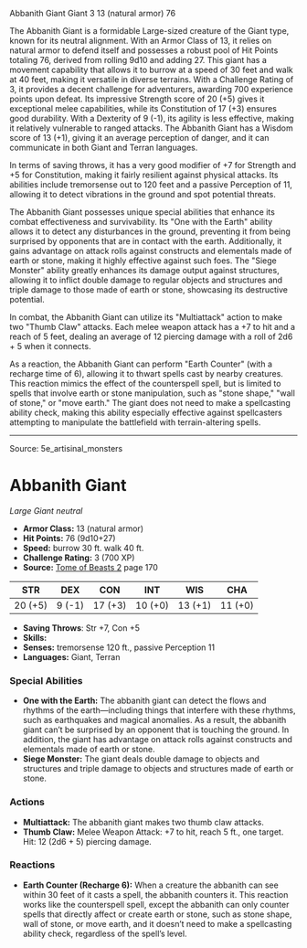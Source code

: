 <MonsterName/>Abbanith Giant</MonsterName>
<CreatureType/>Giant</CreatureType>
<CR/>3</CR>
<AC/>13 (natural armor)</AC>
<HP/>76</HP>
<summary>The Abbanith Giant is a formidable Large-sized creature of the Giant type, known for its neutral alignment. With an Armor Class of 13, it relies on natural armor to defend itself and possesses a robust pool of Hit Points totaling 76, derived from rolling 9d10 and adding 27. This giant has a movement capability that allows it to burrow at a speed of 30 feet and walk at 40 feet, making it versatile in diverse terrains. With a Challenge Rating of 3, it provides a decent challenge for adventurers, awarding 700 experience points upon defeat. Its impressive Strength score of 20 (+5) gives it exceptional melee capabilities, while its Constitution of 17 (+3) ensures good durability. With a Dexterity of 9 (-1), its agility is less effective, making it relatively vulnerable to ranged attacks. The Abbanith Giant has a Wisdom score of 13 (+1), giving it an average perception of danger, and it can communicate in both Giant and Terran languages.</summary>

<detail>

In terms of saving throws, it has a very good modifier of +7 for Strength and +5 for Constitution, making it fairly resilient against physical attacks. Its abilities include tremorsense out to 120 feet and a passive Perception of 11, allowing it to detect vibrations in the ground and spot potential threats. 

The Abbanith Giant possesses unique special abilities that enhance its combat effectiveness and survivability. Its "One with the Earth" ability allows it to detect any disturbances in the ground, preventing it from being surprised by opponents that are in contact with the earth. Additionally, it gains advantage on attack rolls against constructs and elementals made of earth or stone, making it highly effective against such foes. The "Siege Monster" ability greatly enhances its damage output against structures, allowing it to inflict double damage to regular objects and structures and triple damage to those made of earth or stone, showcasing its destructive potential.

In combat, the Abbanith Giant can utilize its "Multiattack" action to make two "Thumb Claw" attacks. Each melee weapon attack has a +7 to hit and a reach of 5 feet, dealing an average of 12 piercing damage with a roll of 2d6 + 5 when it connects.

As a reaction, the Abbanith Giant can perform "Earth Counter" (with a recharge time of 6), allowing it to thwart spells cast by nearby creatures. This reaction mimics the effect of the counterspell spell, but is limited to spells that involve earth or stone manipulation, such as "stone shape," "wall of stone," or "move earth." The giant does not need to make a spellcasting ability check, making this ability especially effective against spellcasters attempting to manipulate the battlefield with terrain-altering spells.</detail>



---

Source: 5e_artisinal_monsters

# Abbanith Giant

*Large* *Giant* *neutral*

- **Armor Class:** 13 (natural armor)
- **Hit Points:** 76 (9d10+27)
- **Speed:** burrow 30 ft. walk 40 ft.
- **Challenge Rating:** 3 (700 XP)
- **Source:** [Tome of Beasts 2](https://koboldpress.com/kpstore/product/tome-of-beasts-2-for-5th-edition) page 170

| STR | DEX | CON | INT | WIS | CHA |
| --- | --- | --- | --- | --- | --- |
| 20 (+5) | 9 (-1) | 17 (+3) | 10 (+0) | 13 (+1) | 11 (+0) |

- **Saving Throws**: Str +7, Con +5
- **Skills:** 
- **Senses:** tremorsense 120 ft., passive Perception 11
- **Languages:** Giant, Terran

### Special Abilities

- **One with the Earth:** The abbanith giant can detect the flows and rhythms of the earth—including things that interfere with these rhythms, such as earthquakes and magical anomalies. As a result, the abbanith giant can’t be surprised by an opponent that is touching the ground. In addition, the giant has advantage on attack rolls against constructs and elementals made of earth or stone.
- **Siege Monster:** The giant deals double damage to objects and structures and triple damage to objects and structures made of earth or stone.

### Actions

- **Multiattack:** The abbanith giant makes two thumb claw attacks.
- **Thumb Claw:** Melee Weapon Attack: +7 to hit, reach 5 ft., one target. Hit: 12 (2d6 + 5) piercing damage.

### Reactions

- **Earth Counter (Recharge 6):** When a creature the abbanith can see within 30 feet of it casts a spell, the abbanith counters it. This reaction works like the counterspell spell, except the abbanith can only counter spells that directly affect or create earth or stone, such as stone shape, wall of stone, or move earth, and it doesn’t need to make a spellcasting ability check, regardless of the spell’s level.




